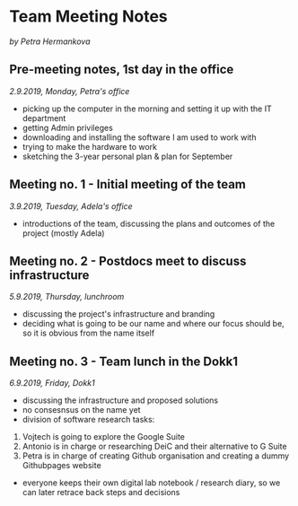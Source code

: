 # Team Meeting Notes
_by Petra Hermankova_



## Pre-meeting notes, 1st day in the office

_2.9.2019, 	Monday, Petra's office_

- picking up the computer in the morning and setting it up with the IT department
- getting Admin privileges
- downloading and installing the software I am used to work with
- trying to make the hardware to work
- sketching the 3-year personal plan & plan for September



## Meeting no. 1 - Initial meeting of the team

_3.9.2019, Tuesday, Adela's office_

- introductions of the team, discussing the plans and outcomes of the project (mostly Adela)


## Meeting no. 2 - Postdocs meet to discuss infrastructure

_5.9.2019, Thursday, lunchroom_

- discussing the project's infrastructure and branding
- deciding what is going to be our name and where our focus should be, so it is obvious from the name itself







## Meeting no. 3 - Team lunch in the Dokk1

_6.9.2019, Friday, Dokk1_

- discussing the infrastructure and proposed solutions
- no consesnsus on the name yet
- division of software research tasks: 
1. Vojtech is going to explore the Google Suite
2. Antonio is in charge or researching DeiC and their alternative to G Suite
3. Petra is in charge of creating Github organisation and creating a dummy Githubpages website
- everyone keeps their own digital lab notebook / research diary, so we can later retrace back steps and decisions
